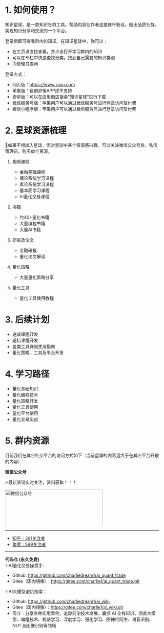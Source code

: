 # 1. 如何使用？

知识星球，是一款知识社群工具。帮助内容创作者连接铁杆粉丝，做出品质社群，实现知识分享和交流的一个平台。

登录后即可查看群内的知识。在知识星球中，你可以：
- 在主页课直接查看，并点击打开学习群内的知识
- 可以在专栏中快速查找分类，找到自己需要的知识类别
- 向管理员提问

登录方式：
- 网页版：https://www.zsxq.com
- 苹果版：目前好像APP还不支持
- 安卓版：可以在应用商店搜索"知识星球“进行下载
- 微信服务号版：苹果用户可以通过微信服务号进行登录访问及付费
- 微信小程序版：苹果用户可以通过微信服务号进行登录访问及付费

# 2. 星球资源梳理

🎯如果不想加入星球，但对星球中某个资源感兴趣，可以关注微信公众号后，私信管理员，购买单个资源。

1. 视频课程
    - 金融基础课程
    - 缠论系统学习课程
    - 素论系统学习课程
    - 基本面学习课程
    - AI量化交易课程

2. 书籍
    - 约40+量化书籍
    - 大量编程书籍
    - 大量AI书籍

3. 研报及论文
    - 金融研报
    - 量化论文解读

4. 量化策略
    - 大量量化策略分享

5. 量化工具
    - 量化工具使用教程

# 3. 后续计划

- 速成课程开发
- 避坑课程开发
- 各类工具详细使用指南
- 量化策略、工具及平台开发

# 4. 学习路径

- 量化基础知识
- 量化编程技术
- 量化策略开发
- 量化工具使用
- 量化平台使用
- 量化交易实战

# 5. 群内资源

目前我们在其它社交平台的访问方式如下（当前星球的内容远大于在其它平台开放的内容）：

**微信公众号**

🔥最新资讯实时关注，资料获取！！！

<img src=".README_images/公众号链接.png" width = "320" height = "120" alt="微信公众号" align=center />

---

- [知乎：391关注者](https://www.zhihu.com/people/yi-dui-ji-mu-zai-kuang-xiang)
- [聚宽：599关注者](https://www.joinquant.com/user/d7aafd0b8b767b735bfb6f3639c81a6c)

---

**代码仓 (永久免费)**   
✨AI量化交易操盘手: 
- Github: https://github.com/charliedream1/ai_quant_trade
- Gitee（国内镜像）: https://gitee.com/charlie1/ai_quant_trade.git

✨AI大模型避坑指南：
- Github: https://github.com/charliedream1/ai_wiki
- Gitee（国内镜像）：https://gitee.com/charlie1/ai_wiki.git
- 简介：分享各种实用案例，追踪前沿技术发展，囊括 AI 全栈知识，涵盖大模型、编程技术、机器学习、深度学习、强化学习、图神经网络、语音识别、NLP 及图像识别等领域